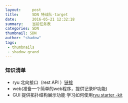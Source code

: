 ```yaml
---
layout:     post
title: 		SDN 特战队-target
date:       2016-05-21 12:32:18
summary:    当前任务表
categories: SDN
thumbnail: SDN
author: "shadow"
tags:
 - thumbnails
 - shadow grand
---
```


### 知识清单

- ryu 北向接口（rest API ）[链接](http://ryu.readthedocs.io/en/latest/ryu_app_api.html#ryu-application-programming-model)
- web(准备一个简单的web程序，提供记录IP功能)
- GUI 提供拓扑结构展示功能 学习如何使用[ryu starter -kit](http://sdnhub.org/releases/sdn-starter-kit-ryu/)
